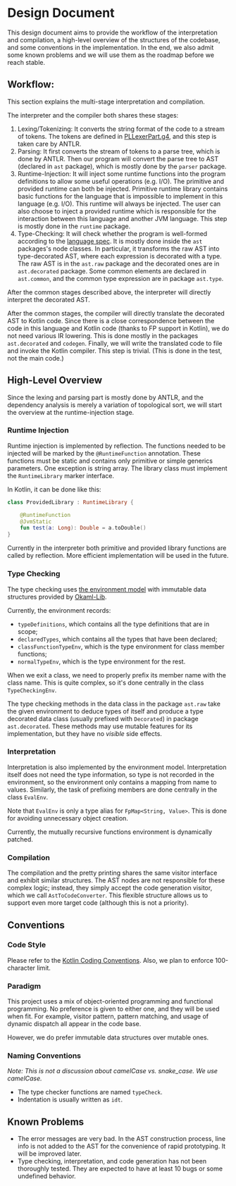 # Design Document

This design document aims to provide the workflow of the interpretation and compilation, a 
high-level overview of the structures of the codebase, and some conventions in the implementation.
In the end, we also admit some known problems and we will use them as the roadmap before we reach
stable.

## Workflow: 

This section explains the multi-stage interpretation and compilation.

The interpreter and the compiler both shares these stages:

1. Lexing/Tokenizing: It converts the string format of the code to a stream of tokens. The tokens
are defined in [PLLexerPart.g4](./src/main/antlr/PLLexerPart.g4), and this step is taken care by 
ANTLR.
2. Parsing: It first converts the stream of tokens to a parse tree, which is done by ANTLR. Then our
program will convert the parse tree to AST (declared in `ast` package), which is mostly done by the 
`parser` package.
3. Runtime-Injection: It will inject some runtime functions into the program definitions to allow
some useful operations (e.g. I/O). The primitive and provided runtime can both be injected. 
Primitive runtime library contains basic functions for the language that is impossible to implement
in this language (e.g. I/O). This runtime will always be injected. The user can also choose to
inject a provided runtime which is responsible for the interaction between this language and another
JVM language. This step is mostly done in the `runtime` package.
4. Type-Checking: It will check whether the program is well-formed according to the 
[language spec](./LANGUAGE_SPEC.md). It is mostly done inside the `ast` packages's node classes.
In particular, it transforms the raw AST into type-decorated AST, where each expression is decorated
with a type. The raw AST is in the `ast.raw` package and the decorated ones are in `ast.decorated`
package. Some common elements are declared in `ast.common`, and the common type expression are in
package `ast.type`. 

After the common stages described above, the interpreter will directly interpret the decorated AST.

After the common stages, the compiler will directly translate the decorated AST to Kotlin code. 
Since there is a close correspondence between the code in this language and Kotlin code (thanks to
FP support in Kotlin), we do not need various IR lowering. This is done mostly in the packages
`ast.decorated` and `codegen`. Finally, we will write the translated code to file and invoke the 
Kotlin compiler. This step is trivial. (This is done in the test, not the main code.)

## High-Level Overview

Since the lexing and parsing part is mostly done by ANTLR, and the dependency analysis is merely a
variation of topological sort, we will start the overview at the runtime-injection stage.

### Runtime Injection

Runtime injection is implemented by reflection. The functions needed to be injected will be
marked by the `@RuntimeFunction` annotation. These functions must be static and contains only
primitive or simple generics parameters. One exception is string array. The library class must
implement the `RuntimeLibrary` marker interface.

In Kotlin, it can be done like this:

```kotlin
class ProvidedLibrary : RuntimeLibrary {

    @RuntimeFunction
    @JvmStatic
    fun test(a: Long): Double = a.toDouble()
}
```

Currently in the interpreter both primitive and provided library functions are called by reflection.
More efficient implementation will be used in the future.

### Type Checking

The type checking uses 
[the environment model](http://www.cs.cornell.edu/courses/cs3110/2018sp/l/18-env-model/lec.pdf) with
immutable data structures provided by [Okaml-Lib](https://github.com/SamChou19815/Okaml-Lib).

Currently, the environment records: 
- `typeDefinitions`, which contains all the type definitions that are in scope;
- `declaredTypes`, which contains all the types that have been declared;
- `classFunctionTypeEnv`, which is the type environment for class member functions;
- `normalTypeEnv`, which is the type environment for the rest.

When we exit a class, we need to properly prefix its member name with the class name. This is quite
complex, so it's done centrally in the class `TypeCheckingEnv`.

The type checking methods in the data class in the package `ast.raw` take the given environment to 
deduce types of itself and produce a type decorated data class (usually prefixed with `Decorated`) 
in package `ast.decorated`. These methods may use mutable features for its implementation, but they
have no *visible* side effects.

### Interpretation

Interpretation is also implemented by the environment model. Interpretation itself does not need
the type information, so type is not recorded in the environment, so the environment only contains
a mapping from name to values. Similarly, the task of prefixing members are done centrally in the
class `EvalEnv`. 

Note that `EvalEnv` is only a type alias for `FpMap<String, Value>`. This is done for avoiding
unnecessary object creation.

Currently, the mutually recursive functions environment is dynamically patched.

### Compilation

The compilation and the pretty printing shares the same visitor interface and exhibit similar 
structures. The AST nodes are not responsible for these complex logic; instead, they simply accept
the code generation visitor, which we call `AstToCodeConverter`. This flexible structure allows us
to support even more target code (although this is not a priority). 

## Conventions

### Code Style

Please refer to the 
[Kotlin Coding Conventions](https://kotlinlang.org/docs/reference/coding-conventions.html). 
Also, we plan to enforce 100-character limit.

### Paradigm

This project uses a mix of object-oriented programming and functional programming. No preference is
given to either one, and they will be used when fit. For example, visitor pattern, pattern matching,
and usage of dynamic dispatch all appear in the code base. 

However, we do prefer immutable data structures over mutable ones.

### Naming Conventions

*Note: This is not a discussion about camelCase vs. snake_case. We use camelCase.*

- The type checker functions are named `typeCheck`.
- Indentation is usually written as `idt`.

## Known Problems

- The error messages are very bad. In the AST construction process, line info is not added to the 
AST for the convenience of rapid prototyping. It will be improved later.
- Type checking, interpretation, and code generation has not been thoroughly tested. They are 
expected to have at least 10 bugs or some undefined behavior.
